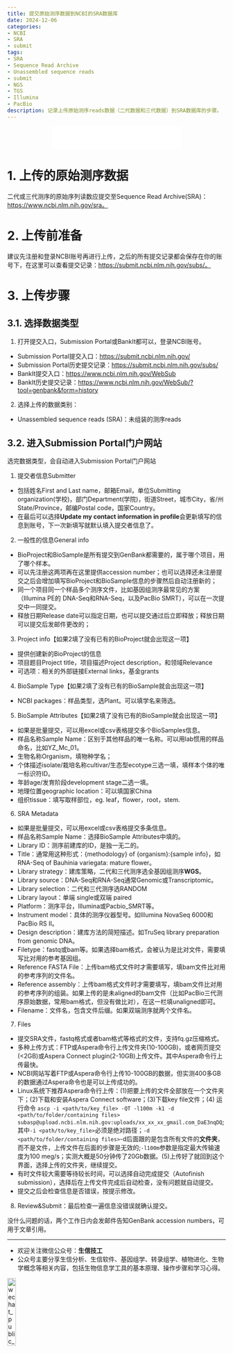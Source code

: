 ```yaml
---
title: 提交原始测序数据到NCBI的SRA数据库
date: 2024-12-06
categories: 
- NCBI
- SRA
- submit
tags:
- SRA
- Sequence Read Archive
- Unassembled sequence reads
- submit
- NGS
- TGS
- Illumina
- PacBio
description: 记录上传原始测序reads数据（二代数据和三代数据）到SRA数据库的步骤。
---
```


<div align="middle"><iframe frameborder="no" border="0" marginwidth="0" marginheight="0" width=298 height=52 src="//music.163.com/outchain/player?type=2&id=1392871582&auto=1&height=32"></iframe></div>

# 1. 上传的原始测序数据
二代或三代测序的原始序列读数应提交至Sequence Read Archive(SRA)：https://www.ncbi.nlm.nih.gov/sra。

# 2. 上传前准备
建议先注册和登录NCBI账号再进行上传，之后的所有提交记录都会保存在你的账号下，在这里可以查看提交记录：https://submit.ncbi.nlm.nih.gov/subs/。

# 3. 上传步骤
## 3.1. 选择数据类型
1. 打开提交入口，Submission Portal或BankIt都可以，登录NCBI账号。
- Submission Portal提交入口：https://submit.ncbi.nlm.nih.gov/
- Submission Portal历史提交记录：https://submit.ncbi.nlm.nih.gov/subs/
- BankIt提交入口：https://www.ncbi.nlm.nih.gov/WebSub
- BankIt历史提交记录：https://www.ncbi.nlm.nih.gov/WebSub/?tool=genbank&form=history
2. 选择上传的数据类别：
- Unassembled sequence reads (SRA)：未组装的测序reads
## 3.2. 进入Submission Portal门户网站
选完数据类型，会自动进入Submission Portal门户网站
1. 提交者信息Submitter
- 包括姓名First and Last name，邮箱Email，单位Submitting organization(学校)，部门Department(学院)，街道Street，城市City，省/州State/Province，邮编Postal code，国家Country。
- 在最后可以选择**Update my contact information in profile**会更新填写的信息到账号，下一次新填写就默认填入提交者信息了。
2. 一般性的信息General info
- BioProject和BioSample是所有提交到GenBank都需要的，属于哪个项目，用了哪个样本。
- 可以先注册这两项再在这里提供accession number；也可以选择还未注册提交之后会增加填写BioProject和BioSample信息的步骤然后自动注册新的；
- 同一个项目同一个样品多个测序文件，比如基因组测序最常见的方案（Illumina PE的 DNA-Seq和RNA-Seq，以及PacBio SMRT），可以在一次提交中一同提交。
- 释放日期Release date可以指定日期，也可以提交通过后立即释放；释放日期可以提交后发邮件更改的；
3. Project info【如果2填了没有已有的BioProject就会出现这一项】
- 提供创建新的BioProject的信息
- 项目题目Project title，项目描述Project description，和领域Relevance 
- 可选项：相关的外部链接External links，基金grants
4. BioSample Type【如果2填了没有已有的BioSample就会出现这一项】
- NCBI packages：样品类型，选Plant。可以填学名来筛选。
5. BioSample Attributes【如果2填了没有已有的BioSample就会出现这一项】
- 如果是批量提交，可以用excel或csv表格提交多个BioSamples信息。
- 样品名称Sample Name：区别于其他样品的唯一名称。可以用lab惯用的样品命名，比如YZ_Mc_01。
- 生物名称Organism，填物种学名；
- 个体描述isolate/栽培名称cultivar/生态型ecotype三选一填，填样本个体的唯一标识符ID。
- 年龄age/发育阶段development stage二选一填。
- 地理位置geographic location：可以填国家China
- 组织tissue：填写取样部位，eg. leaf，flower，root，stem.
6. SRA Metadata
- 如果是批量提交，可以用excel或csv表格提交多条信息。
- 样品名称Sample Name：选择BioSample Attributes中填的。
- Library ID：测序前建库的ID，是独一无二的。
- Title：通常用这种形式：{methodology} of {organism}:{sample info}，如RNA-Seq of Bauhinia variegata: mature flower。
- Library strategy：建库策略，二代和三代测序选全基因组测序**WGS**。
- Library source：DNA-Seq和RNA-Seq通常Genomic或Transcriptomic。
- Library selection：二代和三代测序选RANDOM
- Library layout：单端 single或双端 paired
- Platform：测序平台，Illumina或Pacbio_SMRT等。
- Instrument model：具体的测序仪器型号。如Illumina NovaSeq 6000和PacBio RS II。
- Design description：建库方法的简短描述。如TruSeq library preparation from genomic DNA。
- Filetype：fastq或bam等。如果选择bam格式，会被认为是比对文件，需要填写比对用的参考基因组。
- Reference FASTA File：上传bam格式文件时才需要填写，填bam文件比对用的参考序列的文件名。
- Reference assembly：上传bam格式文件时才需要填写，填bam文件比对用的参考序列的组装。如果上传的是未aligned的bam文件（比如PacBio三代测序原始数据，常用bam格式，但没有做比对），在这一栏填unaligned即可。
- Filename：文件名，包含文件后缀。如果双端测序就两个文件名。
7. Files
- 提交SRA文件，fastq格式或者bam格式等格式的文件，支持fq.gz压缩格式。
- 多种上传方式：FTP或Aspera命令行上传文件夹(10-100GB)，或者网页提交(<2GB)或Aspera Connect plugin(2-10GB)上传文件。其中Aspera命令行上传最快。
- NCBI网站写着FTP或Aspera命令行上传10-100GB的数据，但实测400多GB的数据通过Aspera命令也是可以上传成功的。
- Linux系统下推荐Aspera命令行上传：(1)把要上传的文件全部放在一个文件夹下；(2)下载和安装Aspera Connect software；(3)下载key file文件；(4) 运行命令 `ascp -i <path/to/key_file> -QT -l100m -k1 -d <path/to/folder/containing files> subasp@upload.ncbi.nlm.nih.gov:uploads/xx_xx_xx_gmail.com_DaE3nqDQ`;其中`-i <path/to/key_file>`必须是绝对路径；`-d <path/to/folder/containing files>`-d后面跟的是包含所有文件的**文件夹**，而不是文件，上传文件在后面的步骤是无效的;`-l100m`参数是指定最大传输速度为100 meg/s；实测大概是50分钟传了20Gb数据。(5)上传好了就回到这个界面，选择上传的文件夹，继续提交。
- 有时文件较大需要等待较长时间，可以选择自动完成提交（Autofinish submission），选择后在上传文件完成后自动检查，没有问题就自动提交。
- 提交之后会检查信息是否错误，按提示修改。
8. Review&Submit：最后检查一遍信息没错误就确认提交。


没什么问题的话，两个工作日内会发邮件告知GenBank accession numbers，可用于文章引用。

-------

- 欢迎关注微信公众号：**生信技工**
- 公众号主要分享生信分析、生信软件、基因组学、转录组学、植物进化、生物学概念等相关内容，包括生物信息学工具的基本原理、操作步骤和学习心得。

<img src="https://github.com/yanzhongsino/yanzhongsino.github.io/blob/hexo/source/wechat/Wechat_public_qrcode.jpg?raw=true" width=20% title="wechat_public_QRcode.png" align=center/>